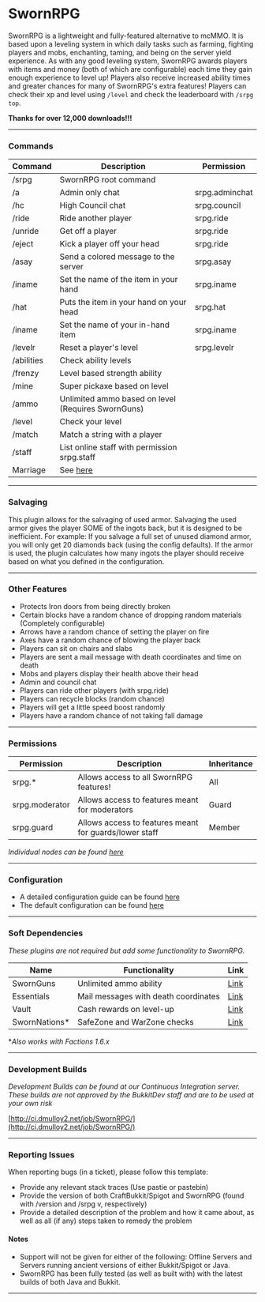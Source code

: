# SwornRPG
SwornRPG is a lightweight and fully-featured alternative to mcMMO. It is based upon a leveling system in which daily tasks such as farming, fighting players and mobs, enchanting, taming, and being on the server yield experience. As with any good leveling system, SwornRPG awards players with items and money (both of which are configurable) each time they gain enough experience to level up! Players also receive increased ability times and greater chances for many of SwornRPG's extra features! Players can check their xp and level using ````/level```` and check the leaderboard with ````/srpg top````.

**Thanks for over 12,000 downloads!!!** 

----

### Commands
| Command | Description | Permission |
|---------|-------------|------------|
|/srpg|SwornRPG root command||
|/a|Admin only chat|srpg.adminchat|
|/hc|High Council chat|srpg.council|
|/ride|Ride another player|srpg.ride|
|/unride|Get off a player|srpg.ride|
|/eject|Kick a player off your head|srpg.ride|
|/asay|Send a colored message to the server|srpg.asay|
|/iname|Set the name of the item in your hand|srpg.iname|
|/hat|Puts the item in your hand on your head|srpg.hat|
|/iname|Set the name of your in-hand item|srpg.iname|
|/levelr|Reset a player's level|srpg.levelr|
|/abilities|Check ability levels||
|/frenzy|Level based strength ability||
|/mine|Super pickaxe based on level||
|/ammo|Unlimited ammo based on level (Requires SwornGuns)||
|/level|Check your level||
|/match|Match a string with a player||
|/staff|List online staff with permission srpg.staff||
|Marriage|See [here](http://dev.bukkit.org/bukkit-plugins/swornrpg/pages/marriage/)|

----

### Salvaging
This plugin allows for the salvaging of used armor. Salvaging the used armor gives the player SOME of the ingots back, but it is designed to be inefficient. For example: If you salvage a full set of unused diamond armor, you will only get 20 diamonds back (using the config defaults). If the armor is used, the plugin calculates how many ingots the player should receive based on what you defined in the configuration.

----

### Other Features
* Protects Iron doors from being directly broken
* Certain blocks have a random chance of dropping random materials (Completely configurable)
* Arrows have a random chance of setting the player on fire
* Axes have a random chance of blowing the player back
* Players can sit on chairs and slabs
* Players are sent a mail message with death coordinates and time on death
* Mobs and players display their health above their head
* Admin and council chat
* Players can ride other players (with srpg.ride)
* Players can recycle blocks (random chance)
* Players will get a little speed boost randomly
* Players have a random chance of not taking fall damage

----

### Permissions
| Permission | Description | Inheritance |
|------------|-------------|-------------|
|srpg.*|Allows access to all SwornRPG features!|All|
|srpg.moderator|Allows access to features meant for moderators|Guard|
|srpg.guard|Allows access to features meant for guards/lower staff|Member|
_Individual nodes can be found [here](https://github.com/dmulloy2/SwornRPG/blob/master/src/main/resources/plugin.yml)_

----

### Configuration
* A detailed configuration guide can be found [here](http://dev.bukkit.org/bukkit-plugins/swornrpg/pages/sworn-rpg-configuration/)
* The default configuration can be found [here](https://github.com/dmulloy2/SwornRPG/blob/master/src/main/resources/config.yml)

----

### Soft Dependencies
_These plugins are not required but add some functionality to SwornRPG._

| Name | Functionality | Link |
|------|---------------|------|
| SwornGuns | Unlimited ammo ability | [Link](http://ci.dmulloy2.net/job/SwornGuns/) |
| Essentials | Mail messages with death coordinates | [Link](http://dev.bukkit.org/bukkit-plugins/essentials/) |
| Vault | Cash rewards on level-up | [Link](http://dev.bukkit.org/bukkit-plugins/vault/) |
| SwornNations* | SafeZone and WarZone checks | [Link](http://ci.dmulloy2.net/job/SwornNations/) 

*_Also works with Factions 1.6.x_

----

### Development Builds
_Development Builds can be found at our Continuous Integration server. These builds are not approved by the BukkitDev staff and are to be used at your own risk_

[http://ci.dmulloy2.net/job/SwornRPG/](http://ci.dmulloy2.net/job/SwornRPG/)

----

### Reporting Issues
When reporting bugs (in a ticket), please follow this template:
* Provide any relevant stack traces (Use pastie or pastebin)
* Provide the version of both CraftBukkit/Spigot and SwornRPG (found with /version and /srpg v, respectively)
* Provide a detailed description of the problem and how it came about, as well as all (if any) steps taken to remedy the problem

#### Notes
* Support will not be given for either of the following: Offline Servers and Servers running ancient versions of either Bukkit/Spigot or Java.
* SwornRPG has been fully tested (as well as built with) with the latest builds of both Java and Bukkit.

----
